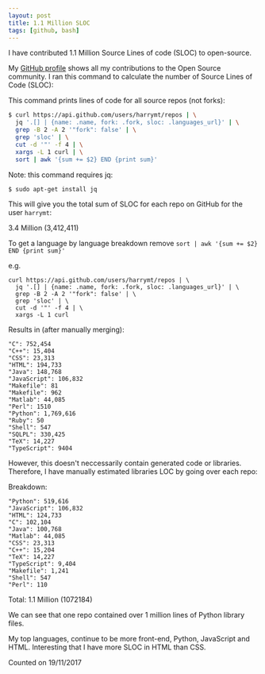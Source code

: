 ```yaml
---
layout: post
title: 1.1 Million SLOC
tags: [github, bash]
---
```


<div class="message">
I have contributed 1.1 Million Source Lines of code (SLOC) to open-source.
</div>

My <a href="//github.com/harrymt">GitHub profile</a> shows all my contributions to the Open Source community. I ran this command to calculate the number of Source Lines of Code (SLOC):

This command prints lines of code for all source repos (not forks):

```bash
$ curl https://api.github.com/users/harrymt/repos | \
  jq '.[] | {name: .name, fork: .fork, sloc: .languages_url}' | \
  grep -B 2 -A 2 '"fork": false' | \
  grep 'sloc' | \
  cut -d '"' -f 4 | \
  xargs -L 1 curl | \
  sort | awk '{sum += $2} END {print sum}'
```

Note: this command requires jq:
```bash
$ sudo apt-get install jq
```

This will give you the total sum of SLOC for each repo on GitHub for the user `harrymt`:

3.4 Million (3,412,411)

To get a language by language breakdown remove `sort | awk '{sum += $2} END {print sum}'`

e.g.
```
curl https://api.github.com/users/harrymt/repos | \
  jq '.[] | {name: .name, fork: .fork, sloc: .languages_url}' | \
  grep -B 2 -A 2 '"fork": false' | \
  grep 'sloc' | \
  cut -d '"' -f 4 | \
  xargs -L 1 curl
```

Results in (after manually merging):

```
"C": 752,454
"C++": 15,404
"CSS": 23,313
"HTML": 194,733
"Java": 148,768
"JavaScript": 106,832
"Makefile": 81
"Makefile": 962
"Matlab": 44,085
"Perl": 1510
"Python": 1,769,616
"Ruby": 50
"Shell": 547
"SQLPL": 330,425
"TeX": 14,227
"TypeScript": 9404
```

However, this doesn't neccessarily contain generated code or libraries. Therefore, I have manually estimated libraries LOC by going over each repo:


Breakdown:

```
"Python": 519,616
"JavaScript": 106,832
"HTML": 124,733
"C": 102,104
"Java": 100,768
"Matlab": 44,085
"CSS": 23,313
"C++": 15,204
"TeX": 14,227
"TypeScript": 9,404
"Makefile": 1,241
"Shell": 547
"Perl": 110
```


Total:
1.1 Million (1072184)

We can see that one repo contained over 1 million lines of Python library files.

My top languages, continue to be more front-end, Python, JavaScript and HTML. Interesting that I have more SLOC in HTML than CSS.

Counted on 19/11/2017
